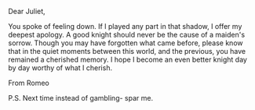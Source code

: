 <!-- title: From Romeo -->

Dear Juliet,

You spoke of feeling down. If I played any part in that shadow,
I offer my deepest apology. A good knight should never be the cause
of a maiden's sorrow.
Though you may have forgotten what came before, please know that in the quiet
moments between this world, and the previous, you have remained a cherished memory.
I hope I become an even better knight day by day worthy of what I cherish.

From Romeo

P.S.
Next time instead of gambling- spar me.
